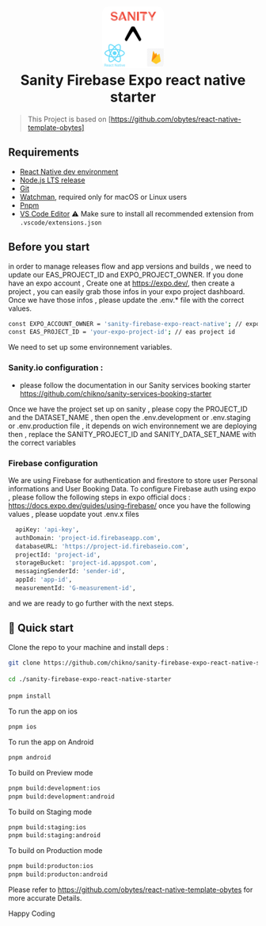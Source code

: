 <h1 align="center">
  <img alt="logo" src="./assets/icon.png" width="124px" style="border-radius:10px"/><br/>
Sanity Firebase Expo react native starter</h1>

> This Project is based on [https://github.com/obytes/react-native-template-obytes]

## Requirements

- [React Native dev environment ](https://reactnative.dev/docs/environment-setup)
- [Node.js LTS release](https://nodejs.org/en/)
- [Git](https://git-scm.com/)
- [Watchman](https://facebook.github.io/watchman/docs/install#buildinstall), required only for macOS or Linux users
- [Pnpm](https://pnpm.io/installation)
- [VS Code Editor](https://code.visualstudio.com/download) ⚠️ Make sure to install all recommended extension from `.vscode/extensions.json`


## Before you start




in order to manage releases flow and app versions and builds , we need to update our EAS_PROJECT_ID and EXPO_PROJECT_OWNER.
If you done have an expo account , Create one at https://expo.dev/, then create a project , you can easily grab those infos in your expo project dashboard. 
Once we have those infos , please update the .env.* file with the correct values.

```sh
const EXPO_ACCOUNT_OWNER = 'sanity-firebase-expo-react-native'; // expo account owner
const EAS_PROJECT_ID = 'your-expo-project-id'; // eas project id
```

 We need to set up some environnement variables. 
### Sanity.io configuration : 
- please follow the documentation in our Sanity services booking starter https://github.com/chikno/sanity-services-booking-starter

Once we have the project set up on sanity , please copy the PROJECT_ID and the DATASET_NAME , 
then open the .env.development or .env.staging or .env.production file , it depends on wich environnement we are deploying then , replace the SANITY_PROJECT_ID and SANITY_DATA_SET_NAME with the correct variables

### Firebase configuration

We are using Firebase for authentication and firestore to store user Personal informations and User Booking Data.
To configure Firebase auth using expo , please follow the following steps in expo official docs : 
https://docs.expo.dev/guides/using-firebase/
once you have the following values , please uopdate yout .env.x files

```sh
  apiKey: 'api-key',
  authDomain: 'project-id.firebaseapp.com',
  databaseURL: 'https://project-id.firebaseio.com',
  projectId: 'project-id',
  storageBucket: 'project-id.appspot.com',
  messagingSenderId: 'sender-id',
  appId: 'app-id',
  measurementId: 'G-measurement-id',
```

and we are ready to go further with the next steps.


## 👋 Quick start


Clone the repo to your machine and install deps :

```sh
git clone https://github.com/chikno/sanity-firebase-expo-react-native-starter

cd ./sanity-firebase-expo-react-native-starter

pnpm install
```

To run the app on ios

```sh
pnpm ios
```

To run the app on Android

```sh
pnpm android
```


To build on Preview mode
```sh
pnpm build:development:ios
pnpm build:development:android
```


To build on Staging mode
```sh
pnpm build:staging:ios
pnpm build:staging:android
```



To build on Production mode
```sh
pnpm build:producton:ios
pnpm build:producton:android
```



Please refer to https://github.com/obytes/react-native-template-obytes for more accurate Details.


Happy Coding
